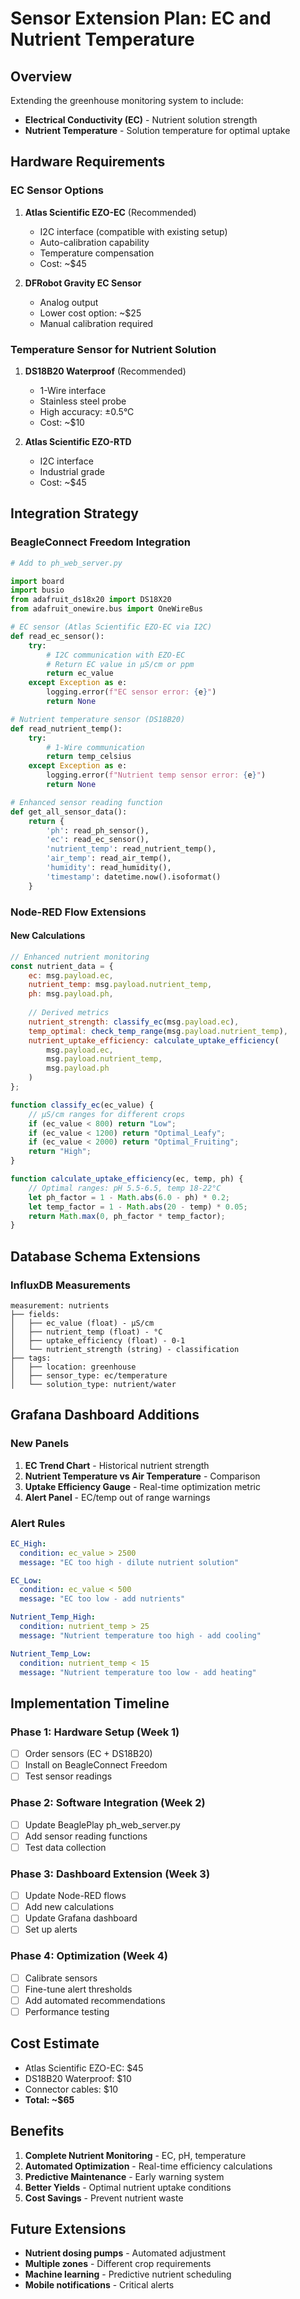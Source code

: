 # Sensor Extension Plan: EC and Nutrient Temperature

## Overview
Extending the greenhouse monitoring system to include:
- **Electrical Conductivity (EC)** - Nutrient solution strength
- **Nutrient Temperature** - Solution temperature for optimal uptake

## Hardware Requirements

### EC Sensor Options
1. **Atlas Scientific EZO-EC** (Recommended)
   - I2C interface (compatible with existing setup)
   - Auto-calibration capability
   - Temperature compensation
   - Cost: ~$45

2. **DFRobot Gravity EC Sensor**
   - Analog output
   - Lower cost option: ~$25
   - Manual calibration required

### Temperature Sensor for Nutrient Solution
1. **DS18B20 Waterproof** (Recommended)
   - 1-Wire interface
   - Stainless steel probe
   - High accuracy: ±0.5°C
   - Cost: ~$10

2. **Atlas Scientific EZO-RTD**
   - I2C interface
   - Industrial grade
   - Cost: ~$45

## Integration Strategy

### BeagleConnect Freedom Integration
```python
# Add to ph_web_server.py

import board
import busio
from adafruit_ds18x20 import DS18X20
from adafruit_onewire.bus import OneWireBus

# EC sensor (Atlas Scientific EZO-EC via I2C)
def read_ec_sensor():
    try:
        # I2C communication with EZO-EC
        # Return EC value in μS/cm or ppm
        return ec_value
    except Exception as e:
        logging.error(f"EC sensor error: {e}")
        return None

# Nutrient temperature sensor (DS18B20)
def read_nutrient_temp():
    try:
        # 1-Wire communication
        return temp_celsius
    except Exception as e:
        logging.error(f"Nutrient temp sensor error: {e}")
        return None

# Enhanced sensor reading function
def get_all_sensor_data():
    return {
        'ph': read_ph_sensor(),
        'ec': read_ec_sensor(),
        'nutrient_temp': read_nutrient_temp(),
        'air_temp': read_air_temp(),
        'humidity': read_humidity(),
        'timestamp': datetime.now().isoformat()
    }
```

### Node-RED Flow Extensions

#### New Calculations
```javascript
// Enhanced nutrient monitoring
const nutrient_data = {
    ec: msg.payload.ec,
    nutrient_temp: msg.payload.nutrient_temp,
    ph: msg.payload.ph,
    
    // Derived metrics
    nutrient_strength: classify_ec(msg.payload.ec),
    temp_optimal: check_temp_range(msg.payload.nutrient_temp),
    nutrient_uptake_efficiency: calculate_uptake_efficiency(
        msg.payload.ec, 
        msg.payload.nutrient_temp, 
        msg.payload.ph
    )
};

function classify_ec(ec_value) {
    // μS/cm ranges for different crops
    if (ec_value < 800) return "Low";
    if (ec_value < 1200) return "Optimal_Leafy";
    if (ec_value < 2000) return "Optimal_Fruiting"; 
    return "High";
}

function calculate_uptake_efficiency(ec, temp, ph) {
    // Optimal ranges: pH 5.5-6.5, temp 18-22°C
    let ph_factor = 1 - Math.abs(6.0 - ph) * 0.2;
    let temp_factor = 1 - Math.abs(20 - temp) * 0.05;
    return Math.max(0, ph_factor * temp_factor);
}
```

## Database Schema Extensions

### InfluxDB Measurements
```
measurement: nutrients
├── fields:
│   ├── ec_value (float) - μS/cm
│   ├── nutrient_temp (float) - °C  
│   ├── uptake_efficiency (float) - 0-1
│   └── nutrient_strength (string) - classification
├── tags:
│   ├── location: greenhouse
│   ├── sensor_type: ec/temperature
│   └── solution_type: nutrient/water
```

## Grafana Dashboard Additions

### New Panels
1. **EC Trend Chart** - Historical nutrient strength
2. **Nutrient Temperature vs Air Temperature** - Comparison
3. **Uptake Efficiency Gauge** - Real-time optimization metric
4. **Alert Panel** - EC/temp out of range warnings

### Alert Rules
```yaml
EC_High:
  condition: ec_value > 2500
  message: "EC too high - dilute nutrient solution"

EC_Low:  
  condition: ec_value < 500
  message: "EC too low - add nutrients"

Nutrient_Temp_High:
  condition: nutrient_temp > 25
  message: "Nutrient temperature too high - add cooling"

Nutrient_Temp_Low:
  condition: nutrient_temp < 15  
  message: "Nutrient temperature too low - add heating"
```

## Implementation Timeline

### Phase 1: Hardware Setup (Week 1)
- [ ] Order sensors (EC + DS18B20)
- [ ] Install on BeagleConnect Freedom
- [ ] Test sensor readings

### Phase 2: Software Integration (Week 2)  
- [ ] Update BeaglePlay ph_web_server.py
- [ ] Add sensor reading functions
- [ ] Test data collection

### Phase 3: Dashboard Extension (Week 3)
- [ ] Update Node-RED flows
- [ ] Add new calculations
- [ ] Update Grafana dashboard
- [ ] Set up alerts

### Phase 4: Optimization (Week 4)
- [ ] Calibrate sensors
- [ ] Fine-tune alert thresholds  
- [ ] Add automated recommendations
- [ ] Performance testing

## Cost Estimate
- Atlas Scientific EZO-EC: $45
- DS18B20 Waterproof: $10  
- Connector cables: $10
- **Total: ~$65**

## Benefits
1. **Complete Nutrient Monitoring** - EC, pH, temperature
2. **Automated Optimization** - Real-time efficiency calculations
3. **Predictive Maintenance** - Early warning system
4. **Better Yields** - Optimal nutrient uptake conditions
5. **Cost Savings** - Prevent nutrient waste

## Future Extensions
- **Nutrient dosing pumps** - Automated adjustment
- **Multiple zones** - Different crop requirements
- **Machine learning** - Predictive nutrient scheduling
- **Mobile notifications** - Critical alerts
